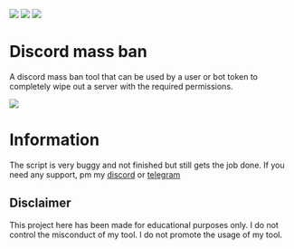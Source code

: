 ![](https://img.shields.io/github/watchers/9xw/discord-mass-ban?style=social) ![](https://img.shields.io/github/stars/9xw/discord-mass-ban?style=social) ![](https://img.shields.io/github/forks/9xw/discord-mass-ban?style=social)

# Discord mass ban
A discord mass ban tool that can be used by a user or bot token to completely wipe out a server with the required permissions.

![](https://media.discordapp.net/attachments/631162287968747550/831325322817306664/unknown.png)

# Information
The script is very buggy and not finished but still gets the job done. If you need any support, pm my <a href="https://discord.com/users/630087545312509963">discord</a> or <a href="https://t.me/purelxw">telegram</a>

## Disclaimer
This project here has been made for educational purposes only. I do not control the misconduct of my tool. I do not promote the usage of my tool.
